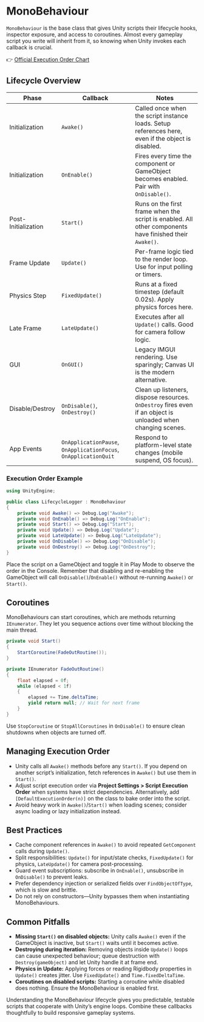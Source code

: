 # MonoBehaviour

`MonoBehaviour` is the base class that gives Unity scripts their lifecycle hooks, inspector exposure, and access to coroutines. Almost every gameplay script you write will inherit from it, so knowing when Unity invokes each callback is crucial.

👉 [Official Execution Order Chart](https://docs.unity3d.com/uploads/Main/monobehaviour_flowchart.svg)

## Lifecycle Overview

| Phase | Callback | Notes |
| --- | --- | --- |
| Initialization | `Awake()` | Called once when the script instance loads. Setup references here, even if the object is disabled. |
| Initialization | `OnEnable()` | Fires every time the component or GameObject becomes enabled. Pair with `OnDisable()`. |
| Post-Initialization | `Start()` | Runs on the first frame when the script is enabled. All other components have finished their `Awake()`. |
| Frame Update | `Update()` | Per-frame logic tied to the render loop. Use for input polling or timers. |
| Physics Step | `FixedUpdate()` | Runs at a fixed timestep (default 0.02s). Apply physics forces here. |
| Late Frame | `LateUpdate()` | Executes after all `Update()` calls. Good for camera follow logic. |
| GUI | `OnGUI()` | Legacy IMGUI rendering. Use sparingly; Canvas UI is the modern alternative. |
| Disable/Destroy | `OnDisable()`, `OnDestroy()` | Clean up listeners, dispose resources. `OnDestroy` fires even if an object is unloaded when changing scenes. |
| App Events | `OnApplicationPause`, `OnApplicationFocus`, `OnApplicationQuit` | Respond to platform-level state changes (mobile suspend, OS focus). |

### Execution Order Example

```csharp
using UnityEngine;

public class LifecycleLogger : MonoBehaviour
{
    private void Awake() => Debug.Log("Awake");
    private void OnEnable() => Debug.Log("OnEnable");
    private void Start() => Debug.Log("Start");
    private void Update() => Debug.Log("Update");
    private void LateUpdate() => Debug.Log("LateUpdate");
    private void OnDisable() => Debug.Log("OnDisable");
    private void OnDestroy() => Debug.Log("OnDestroy");
}
```

Place the script on a GameObject and toggle it in Play Mode to observe the order in the Console. Remember that disabling and re-enabling the GameObject will call `OnDisable()`/`OnEnable()` without re-running `Awake()` or `Start()`.

## Coroutines

MonoBehaviours can start coroutines, which are methods returning `IEnumerator`. They let you sequence actions over time without blocking the main thread.

```csharp
private void Start()
{
    StartCoroutine(FadeOutRoutine());
}

private IEnumerator FadeOutRoutine()
{
    float elapsed = 0f;
    while (elapsed < 1f)
    {
        elapsed += Time.deltaTime;
        yield return null; // Wait for next frame
    }
}
```

Use `StopCoroutine` or `StopAllCoroutines` in `OnDisable()` to ensure clean shutdowns when objects are turned off.

## Managing Execution Order

- Unity calls all `Awake()` methods before any `Start()`. If you depend on another script’s initialization, fetch references in `Awake()` but use them in `Start()`.
- Adjust script execution order via **Project Settings > Script Execution Order** when systems have strict dependencies. Alternatively, add `[DefaultExecutionOrder(n)]` on the class to bake order into the script.
- Avoid heavy work in `Awake()`/`Start()` when loading scenes; consider async loading or lazy initialization instead.

## Best Practices

- Cache component references in `Awake()` to avoid repeated `GetComponent` calls during `Update()`.
- Split responsibilities: `Update()` for input/state checks, `FixedUpdate()` for physics, `LateUpdate()` for camera post-processing.
- Guard event subscriptions: subscribe in `OnEnable()`, unsubscribe in `OnDisable()` to prevent leaks.
- Prefer dependency injection or serialized fields over `FindObjectOfType`, which is slow and brittle.
- Do not rely on constructors—Unity bypasses them when instantiating MonoBehaviours.

## Common Pitfalls

- **Missing `Start()` on disabled objects:** Unity calls `Awake()` even if the GameObject is inactive, but `Start()` waits until it becomes active.
- **Destroying during iteration:** Removing objects inside `Update()` loops can cause unexpected behaviour; queue destruction with `Destroy(gameObject)` and let Unity handle it at frame end.
- **Physics in Update:** Applying forces or reading Rigidbody properties in `Update()` creates jitter. Use `FixedUpdate()` and `Time.fixedDeltaTime`.
- **Coroutines on disabled scripts:** Starting a coroutine while disabled does nothing. Ensure the MonoBehaviour is enabled first.

Understanding the MonoBehaviour lifecycle gives you predictable, testable scripts that cooperate with Unity’s engine loops. Combine these callbacks thoughtfully to build responsive gameplay systems.
